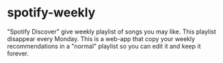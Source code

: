 # spotify-weekly
"Spotify Discover" give weekly playlist of songs you may like. This playlist disappear every Monday. This is a web-app that copy your weekly recommendations in a "normal" playlist so you can edit it and keep it forever.
